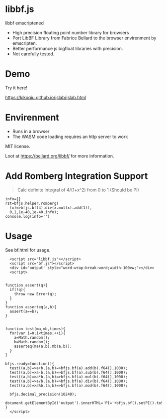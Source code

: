 # libbf.js
libbf emscriptened
* High precision floating point number library for browsers
* Port LibBF Library from Fabrice Bellard to the browser envirenment by emscripten.
* Better performance js bigfloat libraries with precision.
* Not carefully tested.

# Demo
Try it here!

https://kikoqiu.github.io/jslab/jslab.html

# Envirenment
* Runs in a browser
* The WASM code loading requires an http server to work


MIT license.

Loot at https://bellard.org/libbf/ for more information.


# Add Romberg Integration Support
> Calc definite integral of 4/(1+x^2) from 0 to 1
> (Should be PI)
```
info={}
rst=bfjs.helper.romberg(
  (x)=>bfjs.bf(4).div(x.mul(x).add(1)),
  0,1,1e-40,1e-40,info);
console.log(info+'')
```



# Usage
See bf.html for usage.
```
  <script src="libbf.js"></script>
  <script src="bf.js"></script>
  <div id='output' style="word-wrap:break-word;width:100vw;"></div>
  <script>


function assert(q){
  if(!q){
    throw new Error(q);
  }
}
function asserteq(a,b){
  assert(a==b);
}


function test(ma,mb,times){
  for(var i=0;i<times;++i){
    a=Math.random();
    b=Math.random();
    asserteq(ma(a,b),mb(a,b));
  }
}

bfjs.ready=function(){
  test((a,b)=>a+b,(a,b)=>bfjs.bf(a).add(b).f64(),1000);
  test((a,b)=>a-b,(a,b)=>bfjs.bf(a).sub(b).f64(),1000);
  test((a,b)=>a*b,(a,b)=>bfjs.bf(a).mul(b).f64(),1000);
  test((a,b)=>a/b,(a,b)=>bfjs.bf(a).div(b).f64(),1000);
  test((a,b)=>a%b,(a,b)=>bfjs.bf(a).mod(b).f64(),1000);
  
  bfjs.decimal_precision(10240);
  document.getElementById('output').innerHTML='PI='+bfjs.bf().setPI().toString();
}
  </script>
  ```
